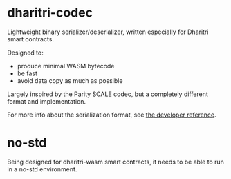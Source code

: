 # dharitri-codec

Lightweight binary serializer/deserializer, written especially for Dharitri smart contracts.

Designed to:
- produce minimal WASM bytecode
- be fast
- avoid data copy as much as possible

Largely inspired by the Parity SCALE codec, but a completely different format and implementation.

For more info about the serialization format, see [the developer reference](https://docs.dharitri.com/developers/developer-reference/dharitri-serialization-format/).

# no-std

Being designed for dharitri-wasm smart contracts, it needs to be able to run in a no-std environment.
